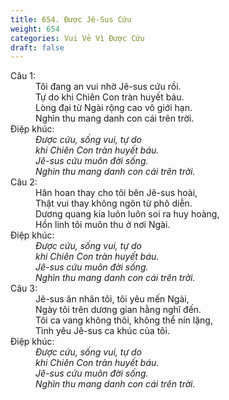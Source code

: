 ```yaml
---
title: 654. Được Jê-Sus Cứu
weight: 654
categories: Vui Vẻ Vì Được Cứu
draft: false
---
```

<dl><dt>Câu 1:</dt><dd data-verse="1">Tôi đang an vui nhờ Jê-sus cứu rồi. <br/>Tự do khi Chiên Con tràn huyết báu. <br/>Lòng đại từ Ngài rộng cao vô giới hạn. <br/>Nghìn thu mang danh con cái trên trời. </dd><dt>Điệp khúc:</dt><dd data-chorus="1"><em>Ðược cứu, sống vui, tự do <br/>khi Chiên Con tràn huyết báu. <br/>Jê-sus cứu muôn đời sống. <br/>Nghìn thu mang danh con cái trên trời. </em></dd><dt>Câu 2:</dt><dd data-verse="2">Hân hoan thay cho tôi bên Jê-sus hoài, <br/>Thật vui thay không ngôn từ phô diễn. <br/>Dương quang kia luôn luôn soi ra huy hoàng, <br/>Hồn linh tôi muôn thu ở nơi Ngài. </dd><dt>Điệp khúc:</dt><dd data-chorus="1"><em>Ðược cứu, sống vui, tự do <br/>khi Chiên Con tràn huyết báu. <br/>Jê-sus cứu muôn đời sống. <br/>Nghìn thu mang danh con cái trên trời. </em></dd><dt>Câu 3:</dt><dd data-verse="3">Jê-sus ân nhân tôi, tôi yêu mến Ngài, <br/>Ngày tôi trên dương gian hằng nghĩ đến. <br/>Tôi ca vang không thôi, không thể nín lặng, <br/>Tình yêu Jê-sus ca khúc của tôi. </dd><dt>Điệp khúc:</dt><dd data-chorus="1"><em>Ðược cứu, sống vui, tự do <br/>khi Chiên Con tràn huyết báu. <br/>Jê-sus cứu muôn đời sống. <br/>Nghìn thu mang danh con cái trên trời. </em></dd></dl>